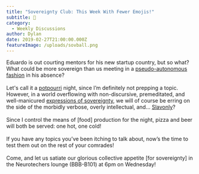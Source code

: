 ```yaml
---
title: "Sovereignty Club: This Week With Fewer Emojis!"
subtitle: 🎉
category:
  - Weekly Discussions
author: Dylan
date: 2019-02-27T21:00:00.000Z
featureImage: /uploads/sovball.png
---
```

Eduardo is out courting mentors for his new startup country, but so what? What could be more sovereign than us meeting in a [pseudo-autonomous fashion](https://en.wikipedia.org/wiki/Anarcho-syndicalism) in his absence?\
\
Let's call it a [potpourri](https://www.youtube.com/watch?v=D3Lj1mYq5Xc) night, since I’m definitely not prepping a topic. However, in a world overflowing with non-discursive, premeditated, and well-manicured [expressions of sovereignty](https://www.youtube.com/watch?v=HVmnDZIHW3g), we will of course be erring on the side of the morbidly verbose, overly intellectual, and… [Slavonly](https://www.youtube.com/watch?v=Zm5tpQp6sT4)?\
\
Since I control the means of \[food] production for the night, pizza and beer will both be served: one hot, one cold!\
\
If you have any topics you’ve been itching to talk about, now’s the time to test them out on the rest of your comrades!\
\
Come, and let us satiate our glorious collective appetite \[for sovereignty] in the Neurotechers lounge (BBB-B101) at 6pm on Wednesday!